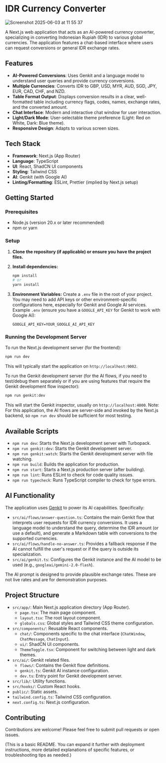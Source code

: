 
# IDR Currency Converter

![Screenshot 2025-06-03 at 11 55 37](https://github.com/user-attachments/assets/530c9294-5fef-40c7-968f-ca3b14d61179)


A Next.js web application that acts as an AI-powered currency converter, specializing in converting Indonesian Rupiah (IDR) to various global currencies. The application features a chat-based interface where users can request conversions or general IDR exchange rates.

## Features

- **AI-Powered Conversions**: Uses Genkit and a language model to understand user queries and provide currency conversions.
- **Multiple Currencies**: Converts IDR to GBP, USD, MYR, AUD, SGD, JPY, EUR, CAD, CHF, and NZD.
- **Table Format Output**: Displays conversion results in a clear, well-formatted table including currency flags, codes, names, exchange rates, and the converted amount.
- **Chat Interface**: Modern and interactive chat window for user interaction.
- **Light/Dark Mode**: User-selectable theme preference (Light: Red on White, Dark: Blue theme).
- **Responsive Design**: Adapts to various screen sizes.

## Tech Stack

- **Framework**: Next.js (App Router)
- **Language**: TypeScript
- **UI**: React, ShadCN UI components
- **Styling**: Tailwind CSS
- **AI**: Genkit (with Google AI)
- **Linting/Formatting**: ESLint, Prettier (implied by Next.js setup)

## Getting Started

### Prerequisites

- Node.js (version 20.x or later recommended)
- npm or yarn

### Setup

1.  **Clone the repository (if applicable) or ensure you have the project files.**

2.  **Install dependencies:**
    ```bash
    npm install
    # or
    yarn install
    ```

3.  **Environment Variables:**
    Create a `.env` file in the root of your project. You may need to add API keys or other environment-specific configurations here, especially for Genkit and Google AI services.
    Example `.env` (ensure you have a `GOOGLE_API_KEY` for Genkit to work with Google AI):
    ```env
    GOOGLE_API_KEY=YOUR_GOOGLE_AI_API_KEY
    ```

### Running the Development Server

To run the Next.js development server (for the frontend):

```bash
npm run dev
```

This will typically start the application on `http://localhost:9002`.

To run the Genkit development server (for the AI flows, if you need to test/debug them separately or if you are using features that require the Genkit development flow inspector):

```bash
npm run genkit:dev
```

This will start the Genkit inspector, usually on `http://localhost:4000`. Note: For this application, the AI flows are server-side and invoked by the Next.js backend, so `npm run dev` should be sufficient for most testing.

## Available Scripts

-   `npm run dev`: Starts the Next.js development server with Turbopack.
-   `npm run genkit:dev`: Starts the Genkit development server.
-   `npm run genkit:watch`: Starts the Genkit development server with file watching.
-   `npm run build`: Builds the application for production.
-   `npm run start`: Starts a Next.js production server (after building).
-   `npm run lint`: Runs ESLint to check for code quality issues.
-   `npm run typecheck`: Runs TypeScript compiler to check for type errors.

## AI Functionality

The application uses [Genkit](https://firebase.google.com/docs/genkit) to power its AI capabilities. Specifically:

-   `src/ai/flows/answer-question.ts`: Contains the main Genkit flow that interprets user requests for IDR currency conversions. It uses a language model to understand the query, determine the IDR amount (or use a default), and generate a Markdown table with conversions to the supported currencies.
-   `src/ai/flows/handle-no-answer.ts`: Provides a fallback response if the AI cannot fulfill the user's request or if the query is outside its specialization.
-   `src/ai/genkit.ts`: Configures the Genkit instance and the AI model to be used (e.g., `googleai/gemini-2.0-flash`).

The AI prompt is designed to provide plausible exchange rates. These are not live rates and are for demonstration purposes.

## Project Structure

-   `src/app/`: Main Next.js application directory (App Router).
    -   `page.tsx`: The main page component.
    -   `layout.tsx`: The root layout component.
    -   `globals.css`: Global styles and Tailwind CSS theme configuration.
-   `src/components/`: Reusable React components.
    -   `chat/`: Components specific to the chat interface (`ChatWindow`, `ChatMessage`, `ChatInput`).
    -   `ui/`: ShadCN UI components.
    -   `ThemeToggle.tsx`: Component for switching between light and dark themes.
-   `src/ai/`: Genkit related files.
    -   `flows/`: Contains the Genkit flow definitions.
    -   `genkit.ts`: Genkit AI instance configuration.
    -   `dev.ts`: Entry point for Genkit development server.
-   `src/lib/`: Utility functions.
-   `src/hooks/`: Custom React hooks.
-   `public/`: Static assets.
-   `tailwind.config.ts`: Tailwind CSS configuration.
-   `next.config.ts`: Next.js configuration.

## Contributing

Contributions are welcome! Please feel free to submit pull requests or open issues.

(This is a basic README. You can expand it further with deployment instructions, more detailed explanations of specific features, or troubleshooting tips as needed.)
